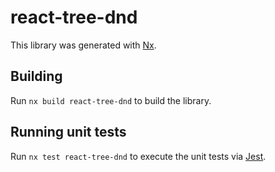 # react-tree-dnd

This library was generated with [Nx](https://nx.dev).

## Building

Run `nx build react-tree-dnd` to build the library.

## Running unit tests

Run `nx test react-tree-dnd` to execute the unit tests via [Jest](https://jestjs.io).
